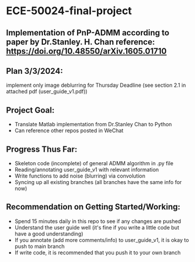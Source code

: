 # ECE-50024-final-project 

## Implementation of PnP-ADMM according to paper by Dr.Stanley. H. Chan reference: https://doi.org/10.48550/arXiv.1605.01710 

## Plan 3/3/2024:
implement only image deblurring for Thursday Deadline (see section 2.1 in attached pdf (user_guide_v1.pdf))

## Project Goal:
* Translate Matlab implementation from Dr.Stanley Chan to Python
* Can reference other repos posted in WeChat

## Progress Thus Far:
* Skeleton code (incomplete) of general ADMM algorithm in .py file
* Reading/annotating user_guide_v1 with relevant information
* Write functions to add noise (blurring) via convolution
* Syncing up all existing branches (all branches have the same info for now)

## Recommendation on Getting Started/Working:
* Spend 15 minutes daily in this repo to see if any changes are pushed
* Understand the user guide well (it's fine if you write a little code but have a good understanding)
* If you annotate (add more comments/info) to user_guide_v1, it is okay to push to main branch
* If write code, it is recommended that you push it to your own branch

